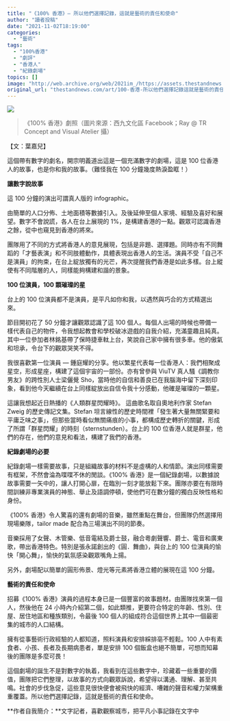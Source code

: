 ```yaml
---
title: "《100% 香港》— 所以他們選擇記錄，這就是藝術的責任和使命"
author: "讀者投稿"
date: "2021-11-02T18:19:00"
categories:
  - "藝術"
tags:
  - "100%香港"
  - "劇評"
  - "香港人"
  - "紀錄劇場"
topics: []
image: "http://web.archive.org/web/2021im_/https://assets.thestandnews.com/media/photos/1894782097671585580.png"
original_url: "thestandnews.com/art/100-香港-所以他們選擇記錄這就是藝術的責任和使命"
---
```

![](http://web.archive.org/web/2021im_/https://assets.thestandnews.com/media/photos/1894782097671585580.png)
> 《100% 香港》劇照（圖片來源：西九文化區 Facebook；Ray @ TR Concept and Visual Atelier 攝）

【文：葉嘉兒】

這個帶有數字的劇名，開宗明義道出這是一個充滿數字的劇場，這是 100 位香港人的故事，也是你和我的故事。（難怪我在 100 分鐘幾度熱淚盈眶！）

**讓數字說故事**

這 100 分鐘的演出可謂真人版的 infographic。

由簡單的人口分佈、土地面積等數據引入。及後延伸至個人家境、經驗及喜好和展望。數字不會說謊，各人在台上展現的 1%，是構建香港的一點。觀眾可認識香港之餘，從中也窺見到香港的將來。

團隊用了不同的方式將香港人的意見展現，包括是非題、選擇題。同時亦有不同舞蹈的「才藝表演」和不同肢體動作，具體表現出香港人的生活。演員不受「自己不是演員」的拘束，在台上綻放獨有的光芒，再次提醒我們香港是如此多樣。台上縱使有不同階層的人，同樣能夠構建和諧的景象。

**100 位演員，100 顆璀璨的星**

台上的 100 位演員都不是演員，是平凡如你和我，以遇然與巧合的方式精選出來。

節目開初花了 50 分鐘才讓觀眾認識了這 100 個人。每個人出場的時候也帶備一樣代表自己的物件，令我想起教會和學校破冰遊戲的自我介紹，充滿童趣且純真。其中一位參加者林銘基帶了保時捷車軚上台，笑說自己家中擁有很多車。他的傲氣和坦承，令台下的觀眾哭笑不得。

我很喜歡第一位演員 — 鍾庭耀的分享。他以繁星代表每一位香港人：我們相聚成星空，形成星座，構建了這個宇宙的一部份。亦有曾參與 ViuTV 真人騷《調教你男友》的跨性別人士梁儷覺 Sho，當時他的自信和善良已在我腦海中留下深刻印象，看到他今天繼續在台上同樣綻放出自信令我十分感動，他確是璀璨的一顆星。

這讓我想起近日熱播的《人類群星閃耀時》。 這曲歌名取自奧地利作家 Stefan Zweig 的歷史傳記文集。Stefan 坦言線性的歷史時間裡「發生著大量無關緊要和平庸乏味之事」，但那些當時看似無關痛痕的小事，都構成歷史轉折的關鍵，形成了所謂「群星閃耀」的時刻（sternstunden）。台上的 100 位香港人就是群星，他們的存在，他們的意見和看法，構建了我們的香港。

**紀錄劇場的必要**

紀錄劇場一樣需要故事，只是組織故事的材料不是虛構的人和情節。演出同樣需要有框架，不然會淪為喋喋不休的閒談。《100% 香港》是一個紀錄劇場，以數據說故事需要一矢中的，讓人打開心扉，在臨別一刻才能放鬆下來。團隊亦要在有限時間訓練非專業演員的神態、舉止及語調停頓，使他們可在數分鐘的獨白反映性格和身份。

《100% 香港》令人驚喜的還有劇場的音樂，雖然重點在舞台，但團隊仍然選擇用現場樂隊，tailor made 配合為三場演出不同的節奏。

音樂採用了女聲、木管樂、低音電結及爵士鼓，融合粵劇聲響、爵士、電音和廣東歌，帶出香港特色。特別是張永諾創出的《圓．舞曲》，與台上的 100 位演員的愉快「開心舞」，愉快的氣氛感染觀眾嘴角上揚。

另外，劇場配以簡單的圓形佈景、燈光等元素將香港立體的展現在這 100 分鐘。

**藝術的責任和使命**

招募《100% 香港》演員的過程本身已是一個豐富的故事題材。由團隊找來第一個人，然後他在 24 小時內介紹第二個，如此類推，更要符合特定的年齡、性別、住屋、居住地區和種族類別，令最後 100 個人的組成符合這個世界上其中一個最密集的城市的人口結構。

擁有從事藝術行政經驗的人都知道，照料演員和安排綵排亳不輕鬆。100 人中有素食者、小孩、長者及長期病患者，單是安排 100 個飯盒也絕不簡單，可想而知幕後的團隊是多麼可畏！

這個劇場的誕生不是對數字的執着，我看到在這些數字中，珍藏着一些重要的價值，團隊把它們整理，以故事的方式向觀眾訴說，希望得以溝通、理解、甚至共鳴。社會的步伐急促，這些意見很快便會被飛快的經濟、嘈雜的聲音和權力架構重重覆蓋。所以他們選擇記錄，這就是藝術的責任和使命。

**作者自我簡介：**文字記者，喜歡觀察城市，把平凡小事記錄在文字中